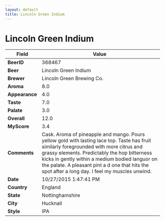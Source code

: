 ```yaml
---
layout: default
title: Lincoln Green Indium
---
```


# Lincoln Green Indium

| Field         | Value     |
|---------------|-----------|
| **BeerID** | 368467 |
| **Beer** | Lincoln Green Indium |
| **Brewer** | Lincoln Green Brewing Co. |
| **Aroma** | 8.0 |
| **Appearance** | 4.0 |
| **Taste** | 7.0 |
| **Palate** | 3.0 |
| **Overall** | 12.0 |
| **MyScore** | 3.4 |
| **Comments** | Cask. Aroma of pineapple and mango. Pours yellow gold with lasting lace top. Taste has fruit similarly foregrounded with more citrus and grassy elements. Predictably the hop bitterness kicks in gently within a medium bodied languor on the palate. A pleasant pint a d one that hits the spot after a long day. I feel my muscles unwind. |
| **Date** | 10/27/2015 1:47:41 PM |
| **Country** | England |
| **State** | Nottinghamshire |
| **City** | Hucknall |
| **Style** | IPA |
